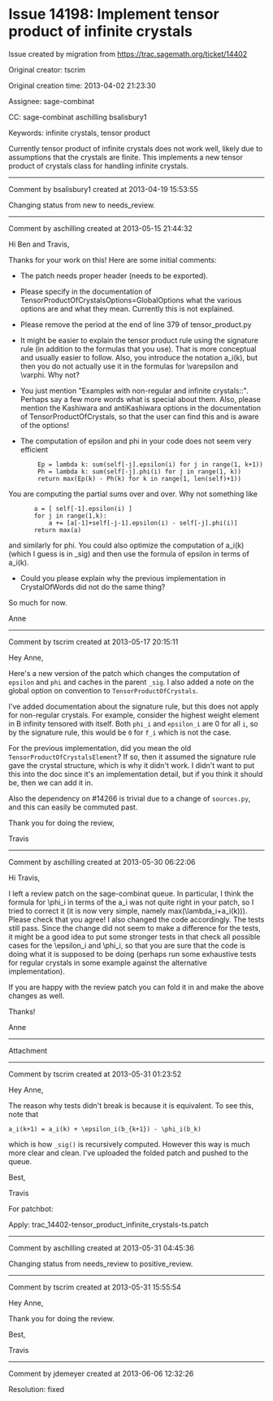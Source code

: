 # Issue 14198: Implement tensor product of infinite crystals

Issue created by migration from https://trac.sagemath.org/ticket/14402

Original creator: tscrim

Original creation time: 2013-04-02 21:23:30

Assignee: sage-combinat

CC:  sage-combinat aschilling bsalisbury1

Keywords: infinite crystals, tensor product

Currently tensor product of infinite crystals does not work well, likely due to assumptions that the crystals are finite. This implements a new tensor product of crystals class for handling infinite crystals.


---

Comment by bsalisbury1 created at 2013-04-19 15:53:55

Changing status from new to needs_review.


---

Comment by aschilling created at 2013-05-15 21:44:32

Hi Ben and Travis,

Thanks for your work on this! Here are some initial comments:

- The patch needs proper header (needs to be exported).

- Please specify in the documentation of TensorProductOfCrystalsOptions=GlobalOptions what the various options are and what they mean. Currently this is not explained.

- Please remove the period at the end of line 379 of tensor_product.py

- It might be easier to explain the tensor product rule using the signature rule (in addition to the formulas that you use). That is more conceptual and usually easier to follow. Also, you introduce the notation a_i(k), but then you do not actually use it in the formulas for \varepsilon and \varphi. Why not?

- You just mention "Examples with non-regular and infinite crystals::". Perhaps say a few more words what is special about them. Also, please mention the Kashiwara and antiKashiwara options in the documentation of TensorProductOfCrystals, so that the user can find this and is aware of the options!

- The computation of epsilon and phi in your code does not seem very efficient

```
        Ep = lambda k: sum(self[-j].epsilon(i) for j in range(1, k+1))
        Ph = lambda k: sum(self[-j].phi(i) for j in range(1, k))
        return max(Ep(k) - Ph(k) for k in range(1, len(self)+1))
```

You are computing the partial sums over and over. Why not something like

```
       a = [ self[-1].epsilon(i) ] 
       for j in range(1,k):
           a += [a[-1]+self[-j-1].epsilon(i) - self[-j].phi(i)]
       return max(a)
```

and similarly for phi. You could also optimize the computation of a_i(k) (which I guess is in _sig) and then use the formula of epsilon in terms of a_i(k).

- Could you please explain why the previous implementation in CrystalOfWords did not do the same thing?

So much for now.

Anne


---

Comment by tscrim created at 2013-05-17 20:15:11

Hey Anne,

Here's a new version of the patch which changes the computation of `epsilon` and `phi` and caches in the parent `_sig`. I also added a note on the global option on convention to `TensorProductOfCrystals`.

I've added documentation about the signature rule, but this does not apply for non-regular crystals. For example, consider the highest weight element in B infinity tensored with itself. Both `phi_i` and `epsilon_i` are 0 for all `i`, so by the signature rule, this would be `0` for `f_i` which is not the case.

For the previous implementation, did you mean the old `TensorProductOfCrystalsElement`? If so, then it assumed the signature rule gave the crystal structure, which is why it didn't work. I didn't want to put this into the doc since it's an implementation detail, but if you think it should be, then we can add it in.

Also the dependency on #14266 is trivial due to a change of `sources.py`, and this can easily be commuted past.

Thank you for doing the review,

Travis


---

Comment by aschilling created at 2013-05-30 06:22:06

Hi Travis,

I left a review patch on the sage-combinat queue. In particular, I think the formula for \phi_i in terms of the a_i was not quite right in your patch, so I tried to correct it (it is now very simple, namely max(\lambda_i+a_i(k))). Please check that you agree! I also changed the code accordingly. The tests still pass. Since the change did not seem to make a difference for the tests, it might be a good idea to put some stronger tests in that check all possible cases for the \epsilon_i and \phi_i, so that you are sure that the code is doing what it is supposed to be doing (perhaps run some exhaustive tests for regular crystals in some example against the alternative implementation).

If you are happy with the review patch you can fold it in and make the above changes as well.

Thanks!

Anne


---

Attachment


---

Comment by tscrim created at 2013-05-31 01:23:52

Hey Anne,

The reason why tests didn't break is because it is equivalent. To see this, note that

```
a_i(k+1) = a_i(k) + \epsilon_i(b_{k+1}) - \phi_i(b_k)
```

which is how `_sig()` is recursively computed. However this way is much more clear and clean. I've uploaded the folded patch and pushed to the queue.

Best,

Travis

For patchbot:

Apply: trac_14402-tensor_product_infinite_crystals-ts.patch


---

Comment by aschilling created at 2013-05-31 04:45:36

Changing status from needs_review to positive_review.


---

Comment by tscrim created at 2013-05-31 15:55:54

Hey Anne,

Thank you for doing the review.

Best,

Travis


---

Comment by jdemeyer created at 2013-06-06 12:32:26

Resolution: fixed
